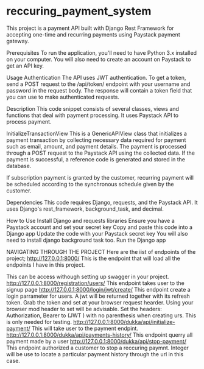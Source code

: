 # reccuring_payment_system
This project is a payment API built with Django Rest Framework for accepting one-time and recurring payments using Paystack payment gateway.

Prerequisites
To run the application, you'll need to have Python 3.x installed on your computer. You will also need to create an account on Paystack to get an API key.

Usage
Authentication
The API uses JWT authentication. To get a token, send a POST request to the /api/token/ endpoint with your username and password in the request body. The response will contain a token field that you can use to make authenticated requests.


Description
This code snippet consists of several classes, views and functions that deal with payment processing. It uses Paystack API to process payment.

InitializeTransactionView
This is a GenericAPIView class that initializes a payment transaction by collecting necessary data required for payment such as email, amount, and payment details. The payment is processed through a POST request to the Paystack API using the collected data. If the payment is successful, a reference code is generated and stored in the database.

If subscription payment is granted by the customer, recurring payment will be scheduled according to the synchronous schedule given by the customer.

Dependencies
This code requires Django, requests, and the Paystack API. It uses Django's rest_framework, background_task, and decimal.

How to Use
Install Django and requests libraries
Ensure you have a Paystack account and set your secret key
Copy and paste this code into a Django app
Update the code with your Paystack secret key
You will also need to install django background task too.
Run the Django app

NAVIGATING THROUGH THE PROJECT
Here are the iist of endpoints of the project;
http://127.0.0.1:8000/  This is the endpoint that will load all the endpoints I have in this project.

This can be access withough setting up swagger in your project.
http://127.0.0.1:8000/registration/users/  This endpoint takes user to the signup page
http://127.0.0.1:8000/login/jwt/create/ This endpoint create a login parrameter for users. A jwt will be returned together with its refresh token. Grab the token and set at your browser request hearder. Using your browser mod header to set will be advisable. Set the headers: Authorization, Bearer to (JWT <token>) with no parenthesis when creating urs. This is only needed for testing.
http://127.0.0.1:8000/dukka/api/initialize-payment/ This will take user to the payment endpint.
http://127.0.0.1:8000/dukka/api/payments-history/  This endpoint querry all payment made by a user
http://127.0.0.1:8000/dukka/api/stop-payment/   This endpoint authorized a customer to stop a reccuring paymnt. Integer will be use to locate a particular payment history through the url in this case.  
  


